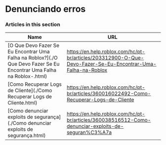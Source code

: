 # Denunciando erros  
### Articles in this section
Name|URL
-|-
[O Que Devo Fazer Se Eu Encontrar Uma Falha na Roblox?](./O Que Devo Fazer Se Eu Encontrar Uma Falha na Roblox-.html) |https://en.help.roblox.com/hc/pt-br/articles/203312900-O-Que-Devo-Fazer-Se-Eu-Encontrar-Uma-Falha-na-Roblox
[Como Recuperar Logs de Cliente](./Como Recuperar Logs de Cliente.html) |https://en.help.roblox.com/hc/pt-br/articles/360016022492-Como-Recuperar-Logs-de-Cliente
[Como denunciar exploits de segurança](./Como denunciar exploits de segurança.html) |https://en.help.roblox.com/hc/pt-br/articles/360038516512-Como-denunciar-exploits-de-seguran%C3%A7a